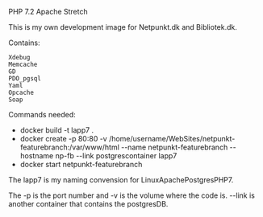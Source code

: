 PHP 7.2 Apache Stretch

This is my own development image for Netpunkt.dk and Bibliotek.dk.

Contains:

    Xdebug
    Memcache
    GD
    PDO_pgsql
    Yaml
    Opcache
    Soap

Commands needed:
 - docker build -t lapp7 .
 - docker create -p 80:80 -v /home/username/WebSites/netpunkt-featurebranch:/var/www/html --name netpunkt-featurebranch --hostname np-fb --link postgrescontainer lapp7
 - docker start netpunkt-featurebranch
   
The lapp7 is my naming convension for LinuxApachePostgresPHP7.

The -p is the port number and -v is the volume where the code is. --link is another container that contains the postgresDB.
